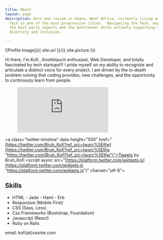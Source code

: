 ```yaml
---
title: About
layout: page
description: Born and raised in Ghana, West Africa, currently living and working in
  Tech in one of the most progressive cities.  Navigating the Tech, experiencing firsthand
  the best parts aspects and the bottlenext while actively supporting the cause of
  diversity and inclusion.

---
```

![Profile Image]({{ site.url }}/{{ site.picture }})

Hi there, I'm Kofi...Knohblauch enthusiast, Web Developer, and totally fascinated by tech startups!!! I pride myself on my ability to recognize and articulate a distinct voice for every project. I am driven by the in-depth problem solving that coding provides, new challenges, and the opportunity to continously learn from people.
<div class="breaker"></div>
<figure><embed src="https://wakatime.com/share/@636e8fe8-297b-4975-9caf-48806455b682/f788dff2-20c4-4446-b4d0-c4a2168406ea.svg"></embed></figure>

<!--
![HelloFresh](https://www.hellofresh.de/images/hellofresh-logo.svg?v=3){: height="90px" width="90px"}
Currently working as a Frontend Engineer at [HelloFresh](https://hellofresh.com){:target="_blank"}, helping demystify healthy eating. **Join the Revolution!** Use code **NLAJX7** for a **20€ discount** on your first box.
<div class="breaker"></div> -->

<a class="twitter-timeline" data-height="500" href="[https://twitter.com/Bruh_Kofi?ref_src=twsrc%5Etfw](https://twitter.com/Bruh_Kofi?ref_src=twsrc%5Etfw "https://twitter.com/Bruh_Kofi?ref_src=twsrc%5Etfw")">Tweets by Bruh_Kofi</a> <script async src="[https://platform.twitter.com/widgets.js](https://platform.twitter.com/widgets.js "https://platform.twitter.com/widgets.js")" charset="utf-8"></script><h2>Skills</h2>

<ul class="skill-list">
<li>HTML - Jade - Haml - Erb</li>
<li>Responsive (Mobile First)</li>
<li>CSS (Sass, Less)</li>
<li>Css Frameworks (Bootstrap, Foundation)</li>
<li>Javascript (React)</li>
<li>Ruby on Rails</li>
</ul>

email: kofi(at)vasnte.com